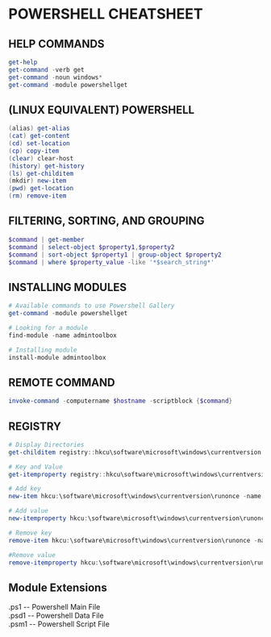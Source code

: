 # POWERSHELL CHEATSHEET
## HELP COMMANDS
```powershell
get-help
get-command -verb get
get-command -noun windows*
get-command -module powershellget
```

## (LINUX EQUIVALENT) POWERSHELL
```powershell
(alias) get-alias
(cat) get-content
(cd) set-location
(cp) copy-item
(clear) clear-host
(history) get-history
(ls) get-childitem
(mkdir) new-item
(pwd) get-location 
(rm) remove-item
```

## FILTERING, SORTING, AND GROUPING
```powershell
$command | get-member
$command | select-object $property1,$property2
$command | sort-object $property1 | group-object $property2
$command | where $property_value -like '*$search_string*'
```

## INSTALLING MODULES
```powershell
# Available commands to use Powershell Gallery
get-command -module powershellget

# Looking for a module
find-module -name admintoolbox

# Installing module
install-module admintoolbox
```

## REMOTE COMMAND
```powershell
invoke-command -computername $hostname -scriptblock {$command}
```

## REGISTRY
```powershell
# Display Directories
get-childitem registry::hkcu\software\microsoft\windows\currentversion

# Key and Value
get-itemproperty registry::hkcu\software\microsoft\windows\currentversion\runonce

# Add key
new-item hkcu:\software\microsoft\windows\currentversion\runonce -name $key

# Add value
new-itemproperty hkcu:\software\microsoft\windows\currentversion\runonce\$key -name $value

# Remove key
remove-item hkcu:\software\microsoft\windows\currentversion\runonce -name $key

#Remove value
remove-itemproperty hkcu:\software\microsoft\windows\currentversion\runonce\$key -name $value
```


## Module Extensions
.ps1 -- Powershell Main File \
.psd1 -- Powershell Data File \
.psm1 -- Powershell Script File
